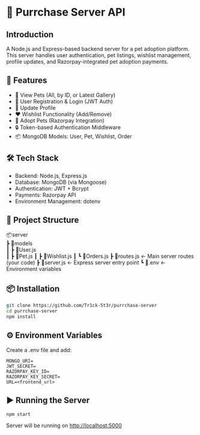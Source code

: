 # 🐾 Purrchase Server API

## Introduction

A Node.js and Express-based backend server for a pet adoption platform. This server handles user authentication, pet listings, wishlist management, profile updates, and Razorpay-integrated pet adoption payments.

## 🚀 Features

- 🐶 View Pets (All, by ID, or Latest Gallery)
- 👤 User Registration & Login (JWT Auth)
- 📝 Update Profile
- ❤️ Wishlist Functionality (Add/Remove)
- 🛒 Adopt Pets (Razorpay Integration)
- 🔒 Token-based Authentication Middleware
- 📦 MongoDB Models: User, Pet, Wishlist, Order

## 🛠️ Tech Stack

- Backend: Node.js, Express.js
- Database: MongoDB (via Mongoose)
- Authentication: JWT + Bcrypt
- Payments: Razorpay API
- Environment Management: dotenv

## 📁 Project Structure

📦server \
 ┣ 📂models \
 ┃ ┣ 📜User.js \
 ┃ ┣ 📜Pet.js 
 ┃ ┣ 📜Wishlist.js
 ┃ ┗ 📜Orders.js
 ┣ 📜routes.js      ← Main server routes (your code)
 ┣ 📜server.js      ← Express server entry point
 ┗ 📜.env           ← Environment variables

## 📦 Installation

```bash
git clone https://github.com/Tr1ck-5t3r/purrchase-server
cd purrchase-server
npm install
```

## ⚙️ Environment Variables

Create a .env file and add:

```env
MONGO_URI=
JWT_SECRET=
RAZORPAY_KEY_ID=
RAZORPAY_KEY_SECRET=
URL=<frontend_url>
```

## ▶️ Running the Server

```bash
npm start
```

Server will be running on <http://localhost:5000>